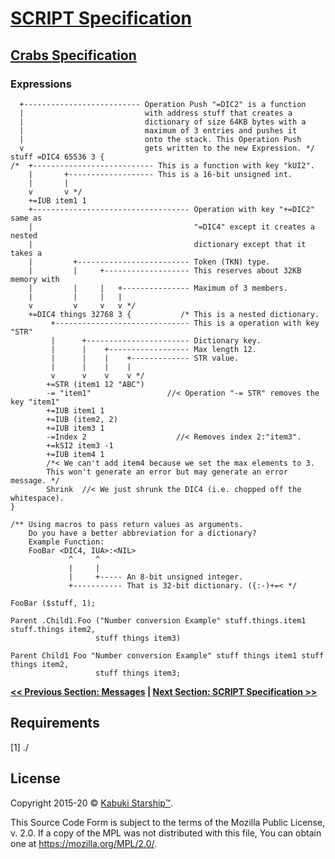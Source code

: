# [SCRIPT Specification](../)

## [Crabs Specification](./)

### Expressions

```Script2
  +-------------------------- Operation Push "=DIC2" is a function  
  |                           with address stuff that creates a
  |                           dictionary of size 64KB bytes with a
  |                           maximum of 3 entries and pushes it
  |                           onto the stack. This Operation Push
  v                           gets written to the new Expression. */
stuff =DIC4 65536 3 {
/*  +--------------------------- This is a function with key "kUI2".
    |       +------------------- This is a 16-bit unsigned int.
    |       |
    v       v */
    +=IUB item1 1
    +----------------------------------- Operation with key "+=DIC2" same as
    |                                    "=DIC4" except it creates a nested
    |                                    dictionary except that it takes a
    |         +------------------------- Token (TKN) type.
    |         |     +------------------- This reserves about 32KB memory with
    |         |     |   +--------------- Maximum of 3 members.
    |         |     |   |
    v         v     v   v */
    +=DIC4 things 32768 3 {           /* This is a nested dictionary.
         +------------------------------ This is a operation with key "STR"
         |      +----------------------- Dictionary key.
         |      |    +------------------ Max length 12.
         |      |    |    +------------- STR value.
         |      |    |    |
         v      v    v    v */
        +=STR (item1 12 "ABC")
        -= "item1"                 //< Operation "-= STR" removes the key "item1"
        +=IUB item1 1
        +=IUB (item2, 2)
        +=IUB item3 1
        -=Index 2                    //< Removes index 2:"item3".
        +=kSI2 item3 -1
        +=IUB item4 1
        /*< We can't add item4 because we set the max elements to 3.
        This won't generate an error but may generate an error message. */
        Shrink  //< We just shrunk the DIC4 (i.e. chopped off the whitespace).
}

/** Using macros to pass return values as arguments.
    Do you have a better abbreviation for a dictionary?
    Example Function:
    FooBar <DIC4, IUA>:<NIL>
             ^     ^
             |     |
             |     +----- An 8-bit unsigned integer.
             +----------- That is 32-bit dictionary. ({:-)+=< */

FooBar ($stuff, 1);

Parent .Child1.Foo ("Number conversion Example" stuff.things.item1 stuff.things item2,
                   stuff things item3)

Parent Child1 Foo "Number conversion Example" stuff things item1 stuff things item2,
                   stuff things item3;
```

**[<< Previous Section: Messages](./messages) | [Next Section: SCRIPT Specification >>](../)**

## Requirements

[1] ./

## License

Copyright 2015-20 © [Kabuki Starship™](https://kabukistarship.com).

This Source Code Form is subject to the terms of the Mozilla Public License, v. 2.0. If a copy of the MPL was not distributed with this file, You can obtain one at <https://mozilla.org/MPL/2.0/>.
